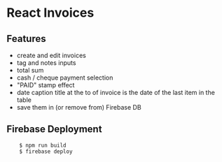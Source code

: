 # React Invoices

## Features

- create and edit invoices
- tag and notes inputs
- total sum
- cash / cheque payment selection  
- "PAID" stamp effect
- date caption title at the to of invoice is the date of the last
  item in the table
- save them in (or remove from) Firebase DB   

## Firebase Deployment
```
    $ npm run build
    $ firebase deploy
```
